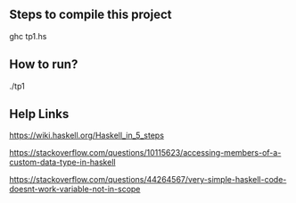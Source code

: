 ## Steps to compile this project

ghc tp1.hs

## How to run?

./tp1

## Help Links

https://wiki.haskell.org/Haskell_in_5_steps

https://stackoverflow.com/questions/10115623/accessing-members-of-a-custom-data-type-in-haskell

https://stackoverflow.com/questions/44264567/very-simple-haskell-code-doesnt-work-variable-not-in-scope
